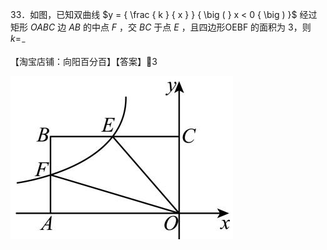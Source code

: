 33．如图，已知双曲线 $y = { \frac { k } { x } } { \big ( } x < 0 { \big ) }$ 经过矩形 $O A B C$ 边 $A B$ 的中点 $F$ ，交 $B C$ 于点 $E$ ，且四边形OEBF 的面积为 3，则 $k = _ { - }$

【淘宝店铺：向阳百分百】【答案】3

![](<../../qs_image_DB/专题1-4_一文搞定反比例函数7个模型，13类题型（解析版）_/62d94364b2b23e70d0e0bbafd9720355e929f08475a75464c814e74fd04b793b.jpg>)
